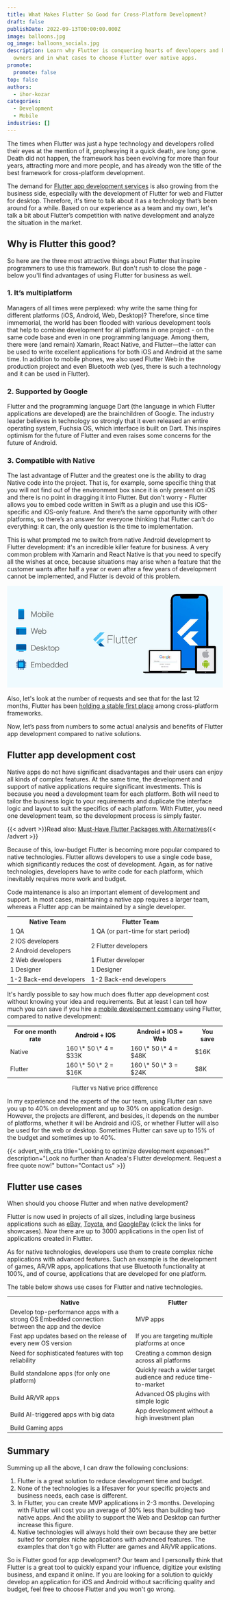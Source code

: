 ```yaml
---
title: What Makes Flutter So Good for Cross-Platform Development?
draft: false
publishDate: 2022-09-13T00:00:00.000Z
image: balloons.jpg
og_image: balloons_socials.jpg
description: Learn why Flutter is conquering hearts of developers and business
  owners and in what cases to choose Flutter over native apps.
promote:
  promote: false
top: false
authors:
  - ihor-kozar
categories:
  - Development
  - Mobile
industries: []
---
```

The times when Flutter was just a hype technology and developers rolled their eyes at the mention of it, prophesying it a quick death, are long gone. Death did not happen, the framework has been evolving for more than four years, attracting more and more people, and has already won the title of the best framework for cross-platform development.

The demand for <a href="https://anadea.info/services/mobile-development/flutter-development-services" target="_blank">Flutter app development services</a> is also growing from the business side, especially with the development of Flutter for web and Flutter for desktop. Therefore, it's time to talk about it as a technology that’s been around for a while. Based on our experience as a team and my own, let's talk a bit about Flutter’s competition with native development and analyze the situation in the market.

## Why is Flutter this good?

So here are the three most attractive things about Flutter that inspire programmers to use this framework. But don't rush to close the page - below you'll find advantages of using Flutter for business as well.

### 1. It’s multiplatform

Managers of all times were perplexed: why write the same thing for different platforms (iOS, Android, Web, Desktop)? Therefore, since time immemorial, the world has been flooded with various development tools that help to combine development for all platforms in one project - on the same code base and even in one programming language. Among them, there were (and remain) Xamarin, React Native, and Flutter—the latter can be used to write excellent applications for both iOS and Android at the same time. In addition to mobile phones, we also used Flutter Web in the production project and even Bluetooth web (yes, there is such a technology and it can be used in Flutter).

### 2. Supported by Google

Flutter and the programming language Dart (the language in which Flutter applications are developed) are the brainchildren of Google. The industry leader believes in technology so strongly that it even released an entire operating system, Fuchsia OS, which interface is built on Dart. This inspires optimism for the future of Flutter and even raises some concerns for the future of Android.

### 3. Compatible with Native

The last advantage of Flutter and the greatest one is the ability to drag Native code into the project. That is, for example, some specific thing that you will not find out of the environment box since it is only present on iOS and there is no point in dragging it into Flutter. But don't worry - Flutter allows you to embed code written in Swift as a plugin and use this iOS-specific and iOS-only feature. And there’s the same opportunity with other platforms, so there’s an answer for everyone thinking that Flutter can’t do everything: it can, the only question is the time to implementation.

This is what prompted me to switch from native Android development to Flutter development: it's an incredible killer feature for business. A very common problem with Xamarin and React Native is that you need to specify all the wishes at once, because situations may arise when a feature that the customer wants after half a year or even after a few years of development cannot be implemented, and Flutter is devoid of this problem.

![flutter platforms](image1.png)

Also, let's look at the number of requests and see that for the last 12 months, Flutter has been <a href="https://trends.google.com/trends/explore?q=flutter,react%20native,xamarin" target="_blank" rel="nofollow">holding a stable first place</a> among cross-platform frameworks.

Now, let’s pass from numbers to some actual analysis and benefits of Flutter app development compared to native solutions.

## Flutter app development cost

Native apps do not have significant disadvantages and their users can enjoy all kinds of complex features. At the same time, the development and support of native applications require significant investments. This is because you need a development team for each platform. Both will need to tailor the business logic to your requirements and duplicate the interface logic and layout to suit the specifics of each platform. With Flutter, you need one development team, so the development process is simply faster.

{{< advert >}}Read also: <a href="https://anadea.info/blog/best-flutter-packages" target="_blank">Must-Have Flutter Packages with Alternatives</a>{{< /advert >}}

Because of this, low-budget Flutter is becoming more popular compared to native technologies. Flutter allows developers to use a single code base, which significantly reduces the cost of development. Again, as for native technologies, developers have to write code for each platform, which inevitably requires more work and budget.

Code maintenance is also an important element of development and support. In most cases, maintaining a native app requires a larger team, whereas a Flutter app can be maintained by a single developer.

<table>
 <tr>
  <th><b>Native Team</b></th>
  <th><b>Flutter Team</b></th>
 </tr>
 <tr>
  <td>1 QA</td>
  <td>1 QA (or part-time for start period)</td>
 </tr>
 <tr>
  <td>2 IOS developers</td>
  <td rowspan="2">2 Flutter developers</td>
 </tr>
 <tr>
  <td>2 Android developers</td>
 </tr>
 <tr>
  <td>2 Web developers</td>
  <td>1 Flutter developer</td>
 </tr>
  <tr>
  <td>1 Designer</td>
  <td>1 Designer</td>
 </tr>
  <tr>
  <td>1-2 Back-end developers</td>
  <td>1-2 Back-end developers</td>
 </tr>
</table>

It's hardly possible to say how much does flutter app development cost without knowing your idea and requirements. But at least I can tell how much you can save if you hire a <a href="https://anadea.info/services/mobile-development" target="_blank">mobile development company</a> using Flutter, compared to native development:

<div class="table">
  <table>
   <tr><b>
    <th>For one month rate</th>
    <th>Android + IOS</th>
    <th>Android + IOS + Web</th>
    <th>You save</th></b>
   </tr>
   <tr>
    <td>Native</td>
    <td>160 \* 50 \* 4 = $33K</td>
    <td>160 \* 50 \* 4 = $48K</th>
    <td>$16K</th>
   </tr>
   <tr>
    <td>Flutter</td>
    <td>160 \* 50 \* 2 = $16K</td>
    <td>160 \* 50 \* 3 = $24K</th>
    <td>$8K</th>
   </tr>
  </table>
</div>
<center><font size="-1">Flutter vs Native price difference</font></center>

In my experience and the experts of the our team, using Flutter can save you up to 40% on development and up to 30% on application design. However, the projects are different, and besides, it depends on the number of platforms, whether it will be Android and iOS, or whether Flutter will also be used for the web or desktop. Sometimes Flutter can save up to 15% of the budget and sometimes up to 40%.

{{< advert_with_cta title="Looking to optimize development expenses?" description="Look no further than Anadea's Flutter development. Request a free quote now!" button="Contact us" >}}

## Flutter use cases

When should you choose Flutter and when native development?

Flutter is now used in projects of all sizes, including large business applications such as <a href="https://flutter.dev/showcase/ebay" target="_blank" rel="nofollow">eBay</a>, <a href="https://flutter.dev/showcase/toyota" target="_blank" rel="nofollow">Toyota</a>, and <a href="https://flutter.dev/showcase/google-pay" target="_blank" rel="nofollow">GooglePay</a> (click the links for showcases). Now there are up to 3000 applications in the open list of applications created in Flutter.

As for native technologies, developers use them to create complex niche applications with advanced features. Such an example is the development of games, AR/VR apps, applications that use Bluetooth functionality at 100%, and of course, applications that are developed for one platform.

The table below shows use cases for Flutter and native technologies.

<table>
 <tr>
  <th><b>Native</b></th>
  <th><b>Flutter</b></th>
 </tr>
 <tr>
  <td>Develop top-performance apps with a strong OS Embedded connection between the app and the device</td>
  <td>MVP apps</td>
 </tr>
 <tr>
  <td>Fast app updates based on the release of every new OS version</td>
  <td>If you are targeting multiple platforms at once</td>
 </tr>
 <tr>
  <td>Need for sophisticated features with top reliability</td>
  <td>Creating a common design across all platforms</td>
 </tr>
 <tr>
  <td>Build standalone apps (for only one platform)</td>
  <td>Quickly reach a wider target audience and reduce time-to-market</td>
 </tr>
 <tr>
  <td>Build AR/VR apps</td>
  <td>Advanced OS plugins with simple logic</td>
 </tr>
 <tr>
  <td>Build Al-triggered apps with big data</td>
  <td>App development without a high investment plan</td>
 </tr>
 <tr>
  <td>Build Gaming apps</td>
  <td></td>
 </tr>
</table>

## Summary

Summing up all the above, I can draw the following conclusions:

1. Flutter is a great solution to reduce development time and budget.
2. None of the technologies is a lifesaver for your specific projects and business needs, each case is different.
3. In Flutter, you can create MVP applications in 2-3 months. Developing with Flutter will cost you an average of 30% less than building two native apps. And the ability to support the Web and Desktop can further increase this figure.
4. Native technologies will always hold their own because they are better suited for complex niche applications with advanced features. The examples that don't go with Flutter are games and AR/VR applications.

So is Flutter good for app development? Our team and I personally think that Flutter is a great tool to quickly expand your influence, digitize your existing business, and expand it online. If you are looking for a solution to quickly develop an application for iOS and Android without sacrificing quality and budget, feel free to choose Flutter and you won't go wrong.
